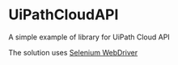 # UiPathCloudAPI
A simple example of library for UiPath Cloud API

The solution uses [Selenium WebDriver](https://www.seleniumhq.org/)
